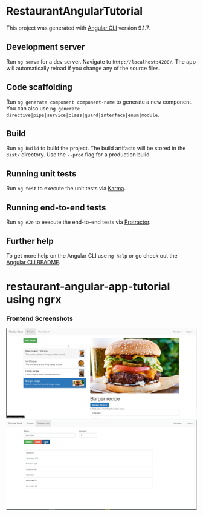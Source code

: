# RestaurantAngularTutorial

This project was generated with [Angular CLI](https://github.com/angular/angular-cli) version 9.1.7.

## Development server

Run `ng serve` for a dev server. Navigate to `http://localhost:4200/`. The app will automatically reload if you change any of the source files. 

## Code scaffolding

Run `ng generate component component-name` to generate a new component. You can also use `ng generate directive|pipe|service|class|guard|interface|enum|module`.

## Build

Run `ng build` to build the project. The build artifacts will be stored in the `dist/` directory. Use the `--prod` flag for a production build.

## Running unit tests

Run `ng test` to execute the unit tests via [Karma](https://karma-runner.github.io).

## Running end-to-end tests

Run `ng e2e` to execute the end-to-end tests via [Protractor](http://www.protractortest.org/).

## Further help

To get more help on the Angular CLI use `ng help` or go check out the [Angular CLI README](https://github.com/angular/angular-cli/blob/master/README.md).

# restaurant-angular-app-tutorial using ngrx
  
###  Frontend Screenshots
  ![Screenshots from Frontend of the project](https://github.com/LoaiAmr/Restuarant-project-spring-angular-Fullstack-project/blob/master/images/recipe%20angular.PNG)
  ![Screenshots from Frontend of the project](https://github.com/LoaiAmr/Restuarant-project-spring-angular-Fullstack-project/blob/master/images/shopping-list%20angular.PNG)

